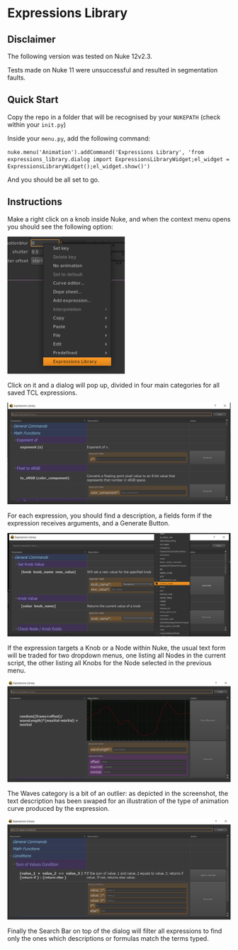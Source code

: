 # Expressions Library

## Disclaimer

The following version was tested on Nuke 12v2.3.

Tests made on Nuke 11 were unsuccessful and resulted in segmentation faults.

## Quick Start

Copy the repo in a folder that will be recognised by your `NUKEPATH` (check within your `init.py`)

Inside your `menu.py`, add the following command:

```
nuke.menu('Animation').addCommand('Expressions Library', 'from expressions_library.dialog import ExpressionsLibraryWidget;el_widget = ExpressionsLibraryWidget();el_widget.show()')
```
And you should be all set to go.

## Instructions

Make a right click on a knob inside Nuke, and when the context menu opens you should see the following option:

![screenshot of context menu](./resources/documentation_images/on_context_menu.png)

Click on it and a dialog will pop up, divided in four main categories for all saved TCL expressions.

![screenshot of dialog opened](./resources/documentation_images/dialog_opened.PNG)

For each expression, you should find a description, a fields form if the expression receives arguments, and a Generate Button.

![screenshot of dialog on a knob expression](./resources/documentation_images/dialog_on_combobox.PNG)

If the expression targets a Knob or a Node within Nuke, the usual text form will be traded for two dropdown menus, one listing all Nodes in the current script, the other listing all Knobs for the Node selected in the previous menu.

![screenshot of dialog on waves](./resources/documentation_images/dialog_on_waves.PNG)

The Waves category is a bit of an outlier:
as depicted in the screenshot, the text description has been swaped for an illustration of the type of animation curve produced by the expression.

![screenshot of dialog on search](./resources/documentation_images/dialog_on_search.PNG)

Finally the Search Bar on top of the dialog will filter all expressions to find only the ones which descriptions or formulas match the terms typed.
